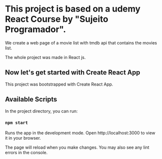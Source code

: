 # This project is based on a udemy React Course by "Sujeito Programador".

We create a web page of a movie list with tmdb api that contains the movies list. 

The whole project was made in React js.

## Now let's get started with Create React App

This project was bootstrapped with Create React App.

## Available Scripts
In the project directory, you can run:

### `npm start`
Runs the app in the development mode.
Open http://localhost:3000 to view it in your browser.

The page will reload when you make changes.
You may also see any lint errors in the console.


